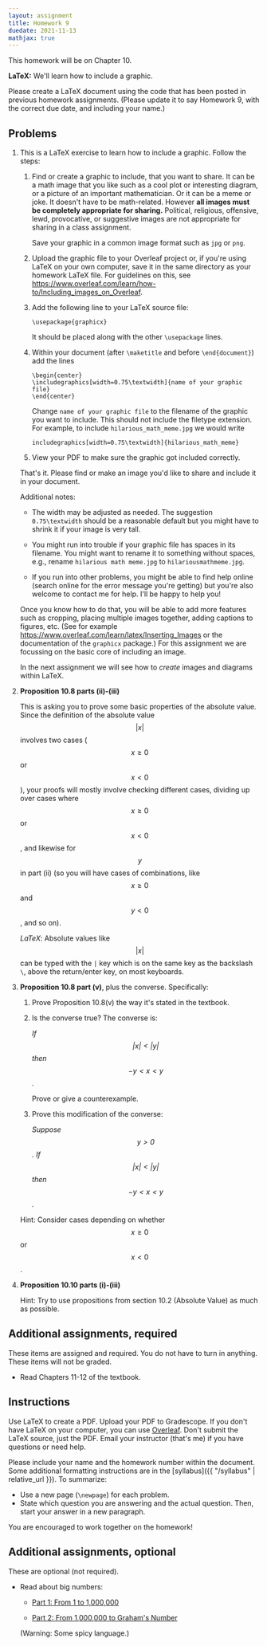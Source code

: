 ```yaml
---
layout: assignment
title: Homework 9
duedate: 2021-11-13
mathjax: true
---
```




This homework will be on Chapter 10.

**LaTeX:** We'll learn how to include a graphic.

Please create a LaTeX document using the code
that has been posted in previous homework assignments.
(Please update it to say Homework 9, with the correct due date,
and including your name.)



## Problems


1.  This is a LaTeX exercise to learn how to include a graphic. Follow the steps:
    
    1.  Find or create a graphic to include, that you want to share.
        It can be a math image that you like such as a cool plot or interesting diagram,
        or a picture of an important mathematician.
        Or it can be a meme or joke.
        It doesn't have to be math-related.
        However **all images must be completely appropriate for sharing.**
        Political, religious, offensive, lewd, provocative, or suggestive images are not appropriate
        for sharing in a class assignment.
        
        Save your graphic in a common image format such as `jpg` or `png`.
    
    2.  Upload the graphic file to your Overleaf project or, if you're using LaTeX on
        your own computer, save it in the same directory as your homework LaTeX file.
        For guidelines on this, see <https://www.overleaf.com/learn/how-to/Including_images_on_Overleaf>.
    
    3.  Add the following line to your LaTeX source file:
        
        `\usepackage{graphicx}`
        
        It should be placed along with the other `\usepackage` lines.
    
    4.  Within your document (after `\maketitle` and before `\end{document}`)
        add the lines
        
        ```
        \begin{center}
        \includegraphics[width=0.75\textwidth]{name of your graphic file}
        \end{center}
        ```
        
        Change `name of your graphic file` to the filename of the graphic you want to include.
        This should not include the filetype extension.
        For example, to include `hilarious_math_meme.jpg` we would write
        
        `includegraphics[width=0.75\textwidth]{hilarious_math_meme}`
    
    5.  View your PDF to make sure the graphic got included correctly.
        
    That's it.
    Please find or make an image you'd like to share and include it in your document.
    
    Additional notes:
    
    + The width may be adjusted as needed.
      The suggestion `0.75\textwidth` should be a reasonable default but you might have
      to shrink it if your image is very tall.
    
    + You might run into trouble if your graphic file has spaces in its filename.
      You might want to rename it to something without spaces, e.g.,
      rename `hilarious math meme.jpg` to `hilariousmathmeme.jpg`.
    
    + If you run into other problems,
      you might be able to find help online
      (search online for the error message you're getting)
      but you're also welcome to contact me for help.
      I'll be happy to help you!
    
    Once you know how to do that, you will be able to add more features
    such as cropping, placing multiple images together, adding captions to figures, etc.
    (See for example <https://www.overleaf.com/learn/latex/Inserting_Images>
    or the documentation of the `graphicx` package.)
    For this assignment we are focussing on the basic core of including an image.
    
    In the next assignment we will see how to *create* images and diagrams within LaTeX.
    
    
2.  **Proposition 10.8 parts (ii)-(iii)**
    
    This is asking you to prove some basic properties of the absolute value.
    Since the definition of the absolute value $$|x|$$ involves two cases ($$x \geq 0$$ or $$x < 0$$),
    your proofs will mostly involve checking different cases,
    dividing up over cases where $$x \geq 0$$ or $$x < 0$$, and likewise for $$y$$ in part (ii)
    (so you will have cases of combinations, like $$x \geq 0$$ and $$y < 0$$, and so on).
    
    *LaTeX*: Absolute values like $$|x|$$ can be typed with the `|` key which
    is on the same key as the backslash `\`, above the return/enter key, on most keyboards.


3.  **Proposition 10.8 part (v)**, plus the converse. Specifically:
    
    1.  Prove Proposition 10.8(v) the way it's stated in the textbook.
    
    2.  Is the converse true? The converse is:
        
        *If $$\lvert x\rvert < \lvert y\rvert$$ then $$-y < x < y$$.*
        
        Prove or give a counterexample.
    
    3.  Prove this modification of the converse:
        
        *Suppose $$y > 0$$. If $$\lvert x \rvert < \lvert y \rvert$$ then $$-y < x < y$$.*
    
    Hint: Consider cases depending on whether $$x \geq 0$$ or $$x < 0$$.


4.  **Proposition 10.10 parts (i)-(iii)**
    
    Hint: Try to use propositions from section 10.2 (Absolute Value) as much as possible.


##  Additional assignments, required

These items are assigned and required.
You do not have to turn in anything.
These items will not be graded.

+   Read Chapters 11-12 of the textbook.



## Instructions

Use LaTeX to create a PDF. Upload your PDF to Gradescope.
If you don't have LaTeX on your computer, you can use [Overleaf](https://overleaf.com).
Don't submit the LaTeX source, just the PDF.
Email your instructor (that's me) if you have questions or need help.

Please include your name and the homework number within the document.
Some additional formatting instructions are in the
[syllabus]({{ "/syllabus" | relative_url }}).
To summarize:

+ Use a new page (`\newpage`) for each problem.
+ State which question you are answering and the actual question.
  Then, start your answer in a new paragraph.

You are encouraged to work together on the homework!


## Additional assignments, optional

These are optional (not required).

+ Read about big numbers:
  
  + [Part 1: From 1 to 1,000,000](https://waitbutwhy.com/2014/11/from-1-to-1000000.html)
  
  + [Part 2: From 1,000,000 to Graham's Number](https://waitbutwhy.com/2014/11/1000000-grahams-number.html)
  
  (Warning: Some spicy language.)

